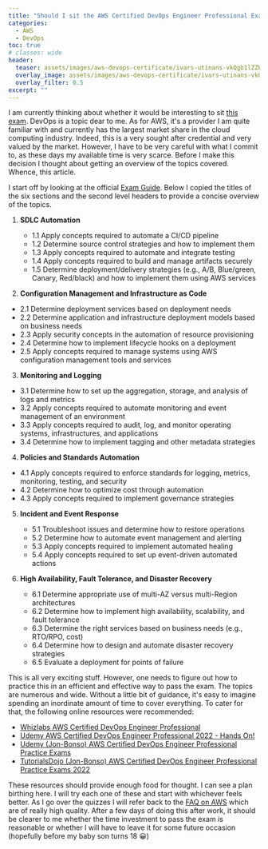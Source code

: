 ```yaml
---
title: "Should I sit the AWS Certified DevOps Engineer Professional Exam? "
categories:
  - AWS
  - DevOps
toc: true
# classes: wide
header:
  teaser: assets/images/aws-devops-certificate/ivars-utinans-vkQgb1lZZPQ-unsplash.jpg
  overlay_image: assets/images/aws-devops-certificate/ivars-utinans-vkQgb1lZZPQ-unsplash.jpg
  overlay_filter: 0.5
excerpt: ""
---
```


I am currently thinking about whether it would be interesting to sit [this exam](https://aws.amazon.com/certification/certified-devops-engineer-professional/). DevOps is a topic dear to me. As for AWS, it's a provider I am quite familiar with and currently has the largest market share in the cloud computing industry. Indeed, this is a very sought after credential and very valued by the market. However, I have to be very careful with what I commit to, as these days my available time is very scarce. Before I make this decision I thought about getting an overview of the topics covered. Whence, this article.

I start off by looking at the official [Exam Guide](https://d1.awsstatic.com/training-and-certification/docs-devops-pro/AWS-Certified-DevOps-Engineer-Professional_Exam-Guide.pdf). Below I copied the titles of the six sections and the second level headers to provide a concise overview of the topics.

1. **SDLC Automation**
   - 1.1 Apply concepts required to automate a CI/CD pipeline
   - 1.2 Determine source control strategies and how to implement them
   - 1.3 Apply concepts required to automate and integrate testing
   - 1.4 Apply concepts required to build and manage artifacts securely
   - 1.5 Determine deployment/delivery strategies (e.g., A/B, Blue/green, Canary, Red/black) and how to
implement them using AWS services

2. **Configuration Management and Infrastructure as Code**
  - 2.1 Determine deployment services based on deployment needs
  - 2.2 Determine application and infrastructure deployment models based on business needs
  - 2.3 Apply security concepts in the automation of resource provisioning
  - 2.4 Determine how to implement lifecycle hooks on a deployment
  - 2.5 Apply concepts required to manage systems using AWS configuration management tools and
services

3. **Monitoring and Logging**
  - 3.1 Determine how to set up the aggregation, storage, and analysis of logs and metrics
  - 3.2 Apply concepts required to automate monitoring and event management of an environment
  - 3.3 Apply concepts required to audit, log, and monitor operating systems, infrastructures, and applications
  - 3.4 Determine how to implement tagging and other metadata strategies

4. **Policies and Standards Automation**
  - 4.1 Apply concepts required to enforce standards for logging, metrics, monitoring, testing, and security
  - 4.2 Determine how to optimize cost through automation
  - 4.3 Apply concepts required to implement governance strategies

5. **Incident and Event Response**
   - 5.1 Troubleshoot issues and determine how to restore operations
   - 5.2 Determine how to automate event management and alerting
   - 5.3 Apply concepts required to implement automated healing
   - 5.4 Apply concepts required to set up event-driven automated actions

6. **High Availability, Fault Tolerance, and Disaster Recovery**
   - 6.1 Determine appropriate use of multi-AZ versus multi-Region architectures
   - 6.2 Determine how to implement high availability, scalability, and fault tolerance
   - 6.3 Determine the right services based on business needs (e.g., RTO/RPO, cost)
   - 6.4 Determine how to design and automate disaster recovery strategies
   - 6.5 Evaluate a deployment for points of failure

This is all very exciting stuff. However, one needs to figure out how to practice this in an efficient and effective way to pass the exam. The topics are numerous and wide. Without a little bit of guidance, it's easy to imagine spending an inordinate amount of time to cover everything. To cater for that, the following online resources were recommended:
- [Whizlabs AWS Certified DevOps Engineer Professional](https://www.whizlabs.com/learn/course/aws-devops-certification-training/183)
- [Udemy AWS Certified DevOps Engineer Professional 2022 - Hands On!](https://www.udemy.com/course/aws-certified-devops-engineer-professional-hands-on/)
- [Udemy (Jon-Bonso) AWS Certified DevOps Engineer Professional Practice Exams](https://www.udemy.com/course/aws-certified-devops-engineer-professional-practice-exams-amazon/)
- [TutorialsDojo (Jon-Bonso) AWS Certified DevOps Engineer Professional Practice Exams 2022](https://portal.tutorialsdojo.com/courses/aws-certified-devops-engineer-professional-practice-exams/)

These resources should provide enough food for thought. I can see a plan birthing here. I will try each one of these and start with whichever feels better. As I go over the quizzes I will refer back to the [FAQ on AWS](https://aws.amazon.com/faqs/) which are of really high quality. After a few days of doing this after work, it should be clearer to me whether the time investment to pass the exam is reasonable or whether I will have to leave it for some future occasion (hopefully before my baby son turns 18 :grinning:)